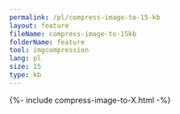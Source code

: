 ```yaml
---
permalink: /pl/compress-image-to-15-kb
layout: feature
fileName: compress-image-to-15kb
folderName: feature
tool: imgcompression
lang: pl
size: 15
type: kb
---
```


{%- include compress-image-to-X.html -%}
